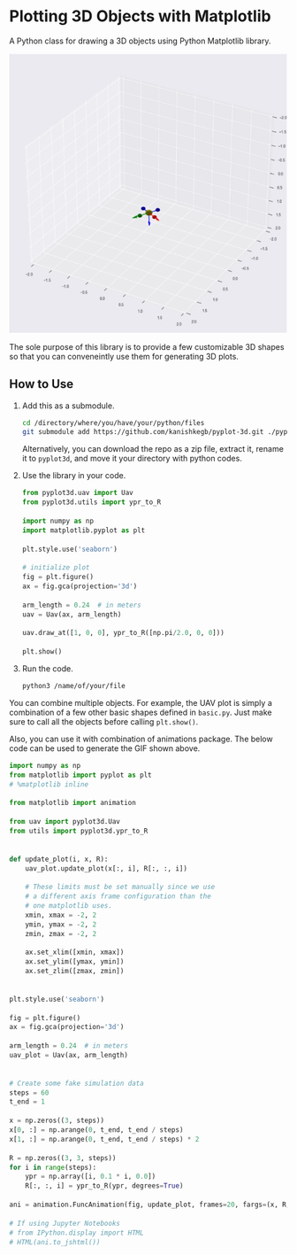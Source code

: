 # Plotting 3D Objects with Matplotlib

A Python class for drawing a 3D objects using Python Matplotlib library.

![UAV](media/video.gif)


The sole purpose of this library is to provide a few customizable 3D shapes so that you can conveneintly use them for generating 3D plots.

## How to Use

1. Add this as a submodule.
    ```sh
    cd /directory/where/you/have/your/python/files
    git submodule add https://github.com/kanishkegb/pyplot-3d.git ./pyplot3d
    ```
    Alternatively, you can download the repo as a zip file, extract it, rename it to `pyplot3d`, and move it your directory with python codes.

1. Use the library in your code.
    ```python
    from pyplot3d.uav import Uav
    from pyplot3d.utils import ypr_to_R

    import numpy as np
    import matplotlib.pyplot as plt

    plt.style.use('seaborn')

    # initialize plot
    fig = plt.figure()
    ax = fig.gca(projection='3d')

    arm_length = 0.24  # in meters
    uav = Uav(ax, arm_length)

    uav.draw_at([1, 0, 0], ypr_to_R([np.pi/2.0, 0, 0]))

    plt.show()
    ```

1. Run the code.
    ```sh
    python3 /name/of/your/file
    ```

You can combine multiple objects.
For example, the UAV plot is simply a combination of a few other basic shapes defined in `basic.py`.
Just make sure to call all the objects before calling `plt.show()`.


Also, you can use it with combination of animations package.
The below code can be used to generate the GIF shown above.

```python
import numpy as np
from matplotlib import pyplot as plt
# %matplotlib inline

from matplotlib import animation

from uav import pyplot3d.Uav
from utils import pyplot3d.ypr_to_R


def update_plot(i, x, R):
    uav_plot.update_plot(x[:, i], R[:, :, i])

    # These limits must be set manually since we use
    # a different axis frame configuration than the
    # one matplotlib uses.
    xmin, xmax = -2, 2
    ymin, ymax = -2, 2
    zmin, zmax = -2, 2

    ax.set_xlim([xmin, xmax])
    ax.set_ylim([ymax, ymin])
    ax.set_zlim([zmax, zmin])


plt.style.use('seaborn')

fig = plt.figure()
ax = fig.gca(projection='3d')

arm_length = 0.24  # in meters
uav_plot = Uav(ax, arm_length)


# Create some fake simulation data
steps = 60
t_end = 1

x = np.zeros((3, steps))
x[0, :] = np.arange(0, t_end, t_end / steps)
x[1, :] = np.arange(0, t_end, t_end / steps) * 2

R = np.zeros((3, 3, steps))
for i in range(steps):
    ypr = np.array([i, 0.1 * i, 0.0])
    R[:, :, i] = ypr_to_R(ypr, degrees=True)

ani = animation.FuncAnimation(fig, update_plot, frames=20, fargs=(x, R,));

# If using Jupyter Notebooks
# from IPython.display import HTML
# HTML(ani.to_jshtml())
